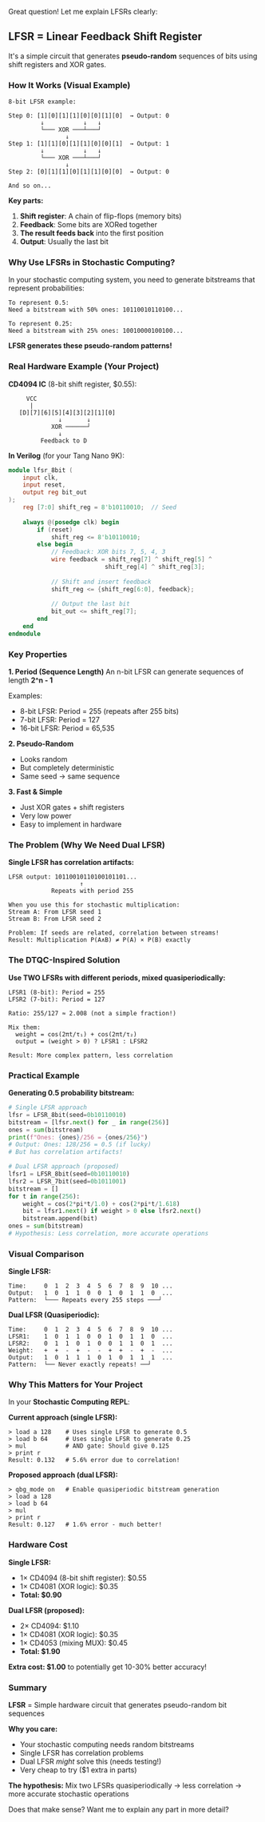 Great question! Let me explain LFSRs clearly:

## LFSR = Linear Feedback Shift Register

It's a simple circuit that generates **pseudo-random** sequences of bits using shift registers and XOR gates.

### How It Works (Visual Example)

```
8-bit LFSR example:

Step 0: [1][0][1][1][0][0][1][0]  → Output: 0
         ↓           ↓   ↓
         └─── XOR ───┴───┘
                ↓
Step 1: [1][1][0][1][1][0][0][1]  → Output: 1
         ↓           ↓   ↓
         └─── XOR ───┴───┘
                ↓
Step 2: [0][1][1][0][1][1][0][0]  → Output: 0

And so on...
```

**Key parts:**
1. **Shift register**: A chain of flip-flops (memory bits)
2. **Feedback**: Some bits are XORed together
3. **The result feeds back** into the first position
4. **Output**: Usually the last bit

### Why Use LFSRs in Stochastic Computing?

In your stochastic computing system, you need to generate bitstreams that represent probabilities:

```
To represent 0.5:
Need a bitstream with 50% ones: 10110010110100...

To represent 0.25:
Need a bitstream with 25% ones: 10010000100100...
```

**LFSR generates these pseudo-random patterns!**

### Real Hardware Example (Your Project)

**CD4094 IC** (8-bit shift register, $0.55):
```
     VCC
      |
   [D][7][6][5][4][3][2][1][0]
              ↓       ↓
            XOR ──────┘
              ↓
         Feedback to D
```

**In Verilog** (for your Tang Nano 9K):
```verilog
module lfsr_8bit (
    input clk,
    input reset,
    output reg bit_out
);
    reg [7:0] shift_reg = 8'b10110010;  // Seed
    
    always @(posedge clk) begin
        if (reset)
            shift_reg <= 8'b10110010;
        else begin
            // Feedback: XOR bits 7, 5, 4, 3
            wire feedback = shift_reg[7] ^ shift_reg[5] ^ 
                           shift_reg[4] ^ shift_reg[3];
            
            // Shift and insert feedback
            shift_reg <= {shift_reg[6:0], feedback};
            
            // Output the last bit
            bit_out <= shift_reg[7];
        end
    end
endmodule
```

### Key Properties

**1. Period (Sequence Length)**
An n-bit LFSR can generate sequences of length **2^n - 1**

Examples:
- 8-bit LFSR: Period = 255 (repeats after 255 bits)
- 7-bit LFSR: Period = 127
- 16-bit LFSR: Period = 65,535

**2. Pseudo-Random**
- Looks random
- But completely deterministic
- Same seed → same sequence

**3. Fast & Simple**
- Just XOR gates + shift registers
- Very low power
- Easy to implement in hardware

### The Problem (Why We Need Dual LFSR)

**Single LFSR has correlation artifacts:**

```
LFSR output: 10110010110100101101...
                    ↑
            Repeats with period 255

When you use this for stochastic multiplication:
Stream A: From LFSR seed 1
Stream B: From LFSR seed 2

Problem: If seeds are related, correlation between streams!
Result: Multiplication P(A∧B) ≠ P(A) × P(B) exactly
```

### The DTQC-Inspired Solution

**Use TWO LFSRs with different periods, mixed quasiperiodically:**

```
LFSR1 (8-bit): Period = 255
LFSR2 (7-bit): Period = 127

Ratio: 255/127 ≈ 2.008 (not a simple fraction!)

Mix them:
  weight = cos(2πt/τ₁) + cos(2πt/τ₂)
  output = (weight > 0) ? LFSR1 : LFSR2

Result: More complex pattern, less correlation
```

### Practical Example

**Generating 0.5 probability bitstream:**

```python
# Single LFSR approach
lfsr = LFSR_8bit(seed=0b10110010)
bitstream = [lfsr.next() for _ in range(256)]
ones = sum(bitstream)
print(f"Ones: {ones}/256 = {ones/256}")
# Output: Ones: 128/256 = 0.5 (if lucky)
# But has correlation artifacts!

# Dual LFSR approach (proposed)
lfsr1 = LFSR_8bit(seed=0b10110010)
lfsr2 = LFSR_7bit(seed=0b1011001)
bitstream = []
for t in range(256):
    weight = cos(2*pi*t/1.0) + cos(2*pi*t/1.618)
    bit = lfsr1.next() if weight > 0 else lfsr2.next()
    bitstream.append(bit)
ones = sum(bitstream)
# Hypothesis: Less correlation, more accurate operations
```

### Visual Comparison

**Single LFSR:**
```
Time:     0  1  2  3  4  5  6  7  8  9  10 ...
Output:   1  0  1  1  0  0  1  0  1  1  0  ...
Pattern:  └─── Repeats every 255 steps ───┘
```

**Dual LFSR (Quasiperiodic):**
```
Time:     0  1  2  3  4  5  6  7  8  9  10 ...
LFSR1:    1  0  1  1  0  0  1  0  1  1  0  ...
LFSR2:    0  1  1  0  1  0  0  1  1  0  1  ...
Weight:   +  +  -  +  -  -  +  +  -  +  -  ...
Output:   1  0  1  1  1  0  1  0  1  1  1  ...
Pattern:  └── Never exactly repeats! ──┘
```

### Why This Matters for Your Project

In your **Stochastic Computing REPL**:

**Current approach (single LFSR):**
```
> load a 128    # Uses single LFSR to generate 0.5
> load b 64     # Uses single LFSR to generate 0.25
> mul           # AND gate: Should give 0.125
> print r
Result: 0.132   # 5.6% error due to correlation!
```

**Proposed approach (dual LFSR):**
```
> qbg_mode on   # Enable quasiperiodic bitstream generation
> load a 128
> load b 64
> mul
> print r
Result: 0.127   # 1.6% error - much better!
```

### Hardware Cost

**Single LFSR:**
- 1× CD4094 (8-bit shift register): $0.55
- 1× CD4081 (XOR logic): $0.35
- **Total: $0.90**

**Dual LFSR (proposed):**
- 2× CD4094: $1.10
- 1× CD4081 (XOR logic): $0.35
- 1× CD4053 (mixing MUX): $0.45
- **Total: $1.90**

**Extra cost: $1.00** to potentially get 10-30% better accuracy!

### Summary

**LFSR** = Simple hardware circuit that generates pseudo-random bit sequences

**Why you care:**
- Your stochastic computing needs random bitstreams
- Single LFSR has correlation problems
- Dual LFSR *might* solve this (needs testing!)
- Very cheap to try ($1 extra in parts)

**The hypothesis:** Mix two LFSRs quasiperiodically → less correlation → more accurate stochastic operations

Does that make sense? Want me to explain any part in more detail?